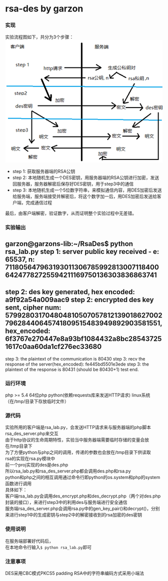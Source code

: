 # rsa-des by garzon

### 实现
实验流程图如下，共分为3个步骤：
![实验流程图](dataflow.png)
- step 1: 获取服务器端的RSA公钥
- step 2: 本地随机生成一个DES密钥，用服务器端的RSA公钥进行加密，发送回服务器，服务器解密后保存好DES密钥，用于step3中的通信
- step 3: 本地随机生成一个5位数字符串，来模拟通信内容，用DES加密后发送给服务端，服务端接受并解密后，将这个数字加一后，用DES加密后发送给客户端，完成通信过程

最后，由客户端解密，验证数字，从而证明整个实验过程中无差错。

### 实验输出
garzon@garzons-lib:~/RsaDes$ python rsa_lab.py 
step 1: server public key received - e: 65537, n: 71180564796319301130678599281300711840064247782725594211169750136303836863741
------------------------
step 2: des key generated, hex encoded: a9f92a54a009aac9
step 2: encrypted des key sent, cipher num: 57992803170480481050705781213901862700279628440645741809515483949892903581551, hex_encoded: 6f3767e270447e8a93bf1084432a8bc285437251617c0aa60da1cf276ec33680
------------------------
step 3: the plaintext of the communication is 80430
step 3: recv the response of the server(hex_encoded): fe445bd5501e3ede
step 3: the plaintext of the response is 80431 (should be 80430+1)
test end.

### 运行环境
php >= 5.4
64位php
python(依赖requests库来发送HTTP请求)
linux系统（在/tmp/目录下存放临时文件）

### 源代码
实验所用的客户端是rsa_lab.py，会发送HTTP请求来与服务器端的php脚本rsa_des_server.php来交互     
由于http协议的生命周期特性，实验当中服务器端需要临时存储的变量会放在/tmp目录下     
为了方便python与php之间的调用，传递的参数也会放在/tmp目录下供读取    
rsa的实现在rsa.py模块中     
前一个proj实现的des是des.php     
所以rsa_lab.py和rsa_des_server.php都会调用des.php和rsa.py     
python和php之间的相互调用通过命令行即python的os.system和php的system函数进行调用     
具体如下：    
客户端rsa_lab.py会调用des_encrypt.php和des_decrypt.php（两个对des.php封装的接口），来进行step3中的利用des与服务端进行安全通信     
服务端rsa_des_server.php会调用rsa.py中的gen_key_pair()和decrypt()，分别来进行step1中的生成密钥与step2中的解密接收到的rsa加密的des密钥     

### 使用说明
在服务端部署好代码后，     
在本地命令行输入`$ python rsa_lab.py`即可

### 注意事项
DES采用CBC模式PKCS5 padding
RSA中的字符串编码方式采用小端法